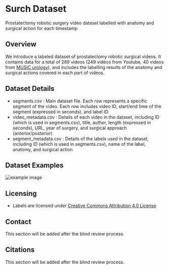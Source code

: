 # Surch Dataset
Prostatectomy robotic surgery video dataset labelled with anatomy and surgical action for each timestamp

## Overview
We introduce a labeled dataset of prostatectomy robotic surgical videos. It contains data for a total of 289 videos (249 videos from Youtube, 40 videos from [MUSIC urology](https://www.musicurologyvideo.com/)), and includes the labelling results of the anatomy and surgical actions covered in each part of videos.

## Dataset Details
- segments.csv : Main dataset file. Each row represents a specific segment of the video. Each row includes video ID, start/end time of the segment (expressed in seconds), and label ID.
- video_metadata.csv : Details of each video in the dataset, including ID (which is used in segments.csv), title, author, length (expressed in seconds), URL, year of surgery, and surgical approach (anterior/posterior)
- segment_metadata.csv : Details of the labels used in the dataset, including ID (which is used in segments.csv), name of the label, anatomy, and surgical action

## Dataset Examples
![example image](https://anonymous.4open.science/r/surch-dataset-41FB/dataset_preview.png)

## Licensing
* Labels are licensed under [Creative Commons Attribution 4.0 License](https://creativecommons.org/licenses/by/4.0/legalcode)

## Contact
This section will be added after the blind review process.

## Citations
This section will be added after the blind review process.
